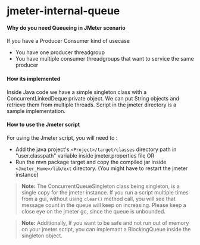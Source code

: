 # jmeter-internal-queue

#### Why do you need Queueing in JMeter scenario
If you have a Producer Consumer kind of usecase
* You have one producer threadgroup 
* You have multiple consumer threadgroups that want to service the same producer

#### How its implemented
Inside Java code we have a simple singleton class with a ConcurrentLinkedDeque private object. We can put String objects and retrieve them from multiple threads.
Script in the jmeter directory is a sample implementation.

#### How to use the Jmeter script
For using the Jmeter script, you will need to :

* Add the java project's `<Project>/target/classes` directory path in "user.classpath" variable inside jmeter.properties file
OR
* Run the mvn package target and copy the compiled jar inside `<Jmeter_Home>/lib/ext` directory.
(You might have to restart the jmeter instance)

>**Note:** The ConcurrentQueueSingleton class being singleton, is a single copy for the jmeter instance. If you run a script multiple times from a gui, without using `clear()` method call, you will see that message count in the queue will keep on increasing. Please keep a close eye on the jmeter gc, since the queue is unbounded.

>**Note:** Additionally, If you want to be safe and not run out of memory on your jmeter script, you can implemant a BlockingQueue inside the singleton object.
